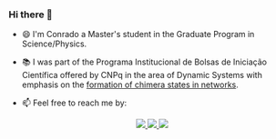 <!--
**ConradBitt** is a ✨ _special_ ✨ repository because its `README.md` (this file) appears on your GitHub profile.
-->

### Hi there 👋


* 😄 I'm Conrado a Master's student in the Graduate Program in Science/Physics.

* 📚 I was part of the Programa Institucional de Bolsas de Iniciação Científica offered by CNPq in the area of ​​Dynamic Systems with emphasis on the [formation of chimera states in networks](https://www.researchgate.net/profile/Conrado-Bittencourt/publication/340363759_Occurrence_of_chimera_states_in_linear_parts_systems/links/5e850d3892851c2f52743157/Occurrence-of-chimera-states-in-linear-parts-systems.pdf).

* 📫 Feel free to reach me by: 
<p align="center"> 
  <a href="https://github.com/ConradBitt" alt="GitHub">
    <img src="https://img.shields.io/badge/-GitHub-000?style=flat&logo=Github&logoColor=white" />
  </a>
  <a href="https://www.linkedin.com/in/conrado-bittencourt-9583731a3/" alt="LinkedIn">
    <img src="https://img.shields.io/badge/-LinkedIn-blue?style=flat&logo=Linkedin&logoColor=white" />
  </a>
  <a href="https://mailto:conrado.bittencourt@gmail.com">
   <img src="https://img.shields.io/badge/-Gmail-c14438?style=flat&logo=Gmail&logoColor=white">
  </a>
</p> 
